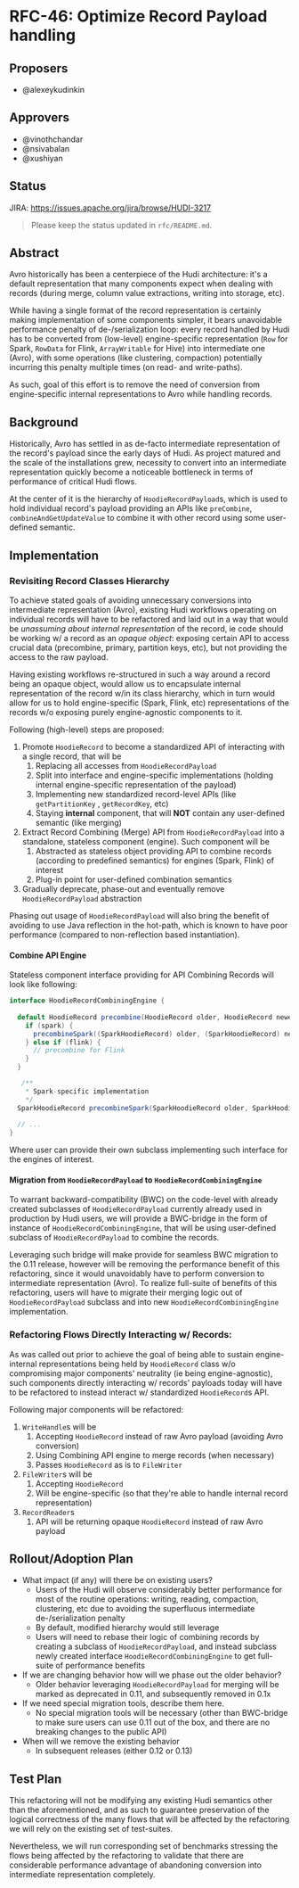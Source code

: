 <!--
  Licensed to the Apache Software Foundation (ASF) under one or more
  contributor license agreements.  See the NOTICE file distributed with
  this work for additional information regarding copyright ownership.
  The ASF licenses this file to You under the Apache License, Version 2.0
  (the "License"); you may not use this file except in compliance with
  the License.  You may obtain a copy of the License at

       http://www.apache.org/licenses/LICENSE-2.0

  Unless required by applicable law or agreed to in writing, software
  distributed under the License is distributed on an "AS IS" BASIS,
  WITHOUT WARRANTIES OR CONDITIONS OF ANY KIND, either express or implied.
  See the License for the specific language governing permissions and
  limitations under the License.
-->
# RFC-46: Optimize Record Payload handling

## Proposers

- @alexeykudinkin

## Approvers
 - @vinothchandar
 - @nsivabalan
 - @xushiyan

## Status

JIRA: https://issues.apache.org/jira/browse/HUDI-3217

> Please keep the status updated in `rfc/README.md`.

## Abstract

Avro historically has been a centerpiece of the Hudi architecture: it's a default representation that many components expect
when dealing with records (during merge, column value extractions, writing into storage, etc). 

While having a single format of the record representation is certainly making implementation of some components simpler, 
it bears unavoidable performance penalty of de-/serialization loop: every record handled by Hudi has to be converted
from (low-level) engine-specific representation (`Row` for Spark, `RowData` for Flink, `ArrayWritable` for Hive) into intermediate 
one (Avro), with some operations (like clustering, compaction) potentially incurring this penalty multiple times (on read- 
and write-paths). 

As such, goal of this effort is to remove the need of conversion from engine-specific internal representations to Avro 
while handling records. 

## Background

Historically, Avro has settled in as de-facto intermediate representation of the record's payload since the early days of Hudi.
As project matured and the scale of the installations grew, necessity to convert into an intermediate representation quickly 
become a noticeable bottleneck in terms of performance of critical Hudi flows. 

At the center of it is the hierarchy of `HoodieRecordPayload`s, which is used to hold individual record's payload 
providing an APIs like `preCombine`, `combineAndGetUpdateValue` to combine it with other record using some user-defined semantic. 

## Implementation

### Revisiting Record Classes Hierarchy

To achieve stated goals of avoiding unnecessary conversions into intermediate representation (Avro), existing Hudi workflows
operating on individual records will have to be refactored and laid out in a way that would be _unassuming about internal 
representation_ of the record, ie code should be working w/ a record as an _opaque object_: exposing certain API to access 
crucial data (precombine, primary, partition keys, etc), but not providing the access to the raw payload.

Having existing workflows re-structured in such a way around a record being an opaque object, would allow us to encapsulate 
internal representation of the record w/in its class hierarchy, which in turn would allow for us to hold engine-specific (Spark, Flink, etc)
representations of the records w/o exposing purely engine-agnostic components to it. 

Following (high-level) steps are proposed: 

1. Promote `HoodieRecord` to become a standardized API of interacting with a single record, that will be  
   1. Replacing all accesses from `HoodieRecordPayload`
   2. Split into interface and engine-specific implementations (holding internal engine-specific representation of the payload) 
   3. Implementing new standardized record-level APIs (like `getPartitionKey` , `getRecordKey`, etc)
   4. Staying **internal** component, that will **NOT** contain any user-defined semantic (like merging)
2. Extract Record Combining (Merge) API from `HoodieRecordPayload` into a standalone, stateless component (engine). Such component will be
   1. Abstracted as stateless object providing API to combine records (according to predefined semantics) for engines (Spark, Flink) of interest
   2. Plug-in point for user-defined combination semantics
3. Gradually deprecate, phase-out and eventually remove `HoodieRecordPayload` abstraction

Phasing out usage of `HoodieRecordPayload` will also bring the benefit of avoiding to use Java reflection in the hot-path, which
is known to have poor performance (compared to non-reflection based instantiation).

#### Combine API Engine

Stateless component interface providing for API Combining Records will look like following:

```java
interface HoodieRecordCombiningEngine {
  
  default HoodieRecord precombine(HoodieRecord older, HoodieRecord newer) {
    if (spark) {
      precombineSpark((SparkHoodieRecord) older, (SparkHoodieRecord) newer);
    } else if (flink) {
      // precombine for Flink
    }
  }

   /**
    * Spark-specific implementation 
    */
  SparkHoodieRecord precombineSpark(SparkHoodieRecord older, SparkHoodieRecord newer);
  
  // ...
}
```
Where user can provide their own subclass implementing such interface for the engines of interest.

#### Migration from `HoodieRecordPayload` to `HoodieRecordCombiningEngine`

To warrant backward-compatibility (BWC) on the code-level with already created subclasses of `HoodieRecordPayload` currently
already used in production by Hudi users, we will provide a BWC-bridge in the form of instance of `HoodieRecordCombiningEngine`, that will 
be using user-defined subclass of `HoodieRecordPayload` to combine the records.

Leveraging such bridge will make provide for seamless BWC migration to the 0.11 release, however will be removing the performance 
benefit of this refactoring, since it would unavoidably have to perform conversion to intermediate representation (Avro). To realize
full-suite of benefits of this refactoring, users will have to migrate their merging logic out of `HoodieRecordPayload` subclass and into
new `HoodieRecordCombiningEngine` implementation.

### Refactoring Flows Directly Interacting w/ Records:

As was called out prior to achieve the goal of being able to sustain engine-internal representations being held by `HoodieRecord` 
class w/o compromising major components' neutrality (ie being engine-agnostic), such components directly interacting w/
records' payloads today will have to be refactored to instead interact w/ standardized `HoodieRecord`s API.

Following major components will be refactored:

1. `WriteHandle`s will be  
   1. Accepting `HoodieRecord` instead of raw Avro payload (avoiding Avro conversion)
   2. Using Combining API engine to merge records (when necessary) 
   3. Passes `HoodieRecord` as is to `FileWriter`
2. `FileWriter`s will be 
   1. Accepting `HoodieRecord`
   2. Will be engine-specific (so that they're able to handle internal record representation)
3. `RecordReader`s 
   1. API will be returning opaque `HoodieRecord` instead of raw Avro payload


## Rollout/Adoption Plan

 - What impact (if any) will there be on existing users? 
   - Users of the Hudi will observe considerably better performance for most of the routine operations: writing, reading, compaction, clustering, etc due to avoiding the superfluous intermediate de-/serialization penalty
   - By default, modified hierarchy would still leverage 
   - Users will need to rebase their logic of combining records by creating a subclass of `HoodieRecordPayload`, and instead subclass newly created interface `HoodieRecordCombiningEngine` to get full-suite of performance benefits 
 - If we are changing behavior how will we phase out the older behavior?
   - Older behavior leveraging `HoodieRecordPayload` for merging will be marked as deprecated in 0.11, and subsequently removed in 0.1x
 - If we need special migration tools, describe them here.
   - No special migration tools will be necessary (other than BWC-bridge to make sure users can use 0.11 out of the box, and there are no breaking changes to the public API)
 - When will we remove the existing behavior
   - In subsequent releases (either 0.12 or 0.13) 

## Test Plan

This refactoring will not be modifying any existing Hudi semantics other than the aforementioned, and as such to guarantee preservation of the 
logical correctness of the many flows that will be affected by the refactoring we will rely on the existing set of test-suites.

Nevertheless, we will run corresponding set of benchmarks stressing the flows being affected by the refactoring to validate
that there are considerable performance advantage of abandoning conversion into intermediate representation completely.
